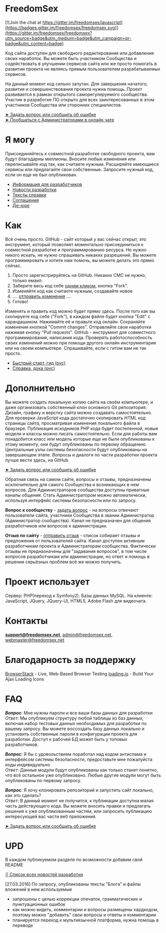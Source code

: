 # FreedomSex

[![Join the chat at https://gitter.im/freedomsex/javascript](https://badges.gitter.im/freedomsex/freedomsex.svg)](https://gitter.im/freedomsex/freedomsex?utm_source=badge&utm_medium=badge&utm_campaign=pr-badge&utm_content=badge)

Код сайта доступен для свободного редактирования или добавления своих наработок. 
Вы можете быть участником Сообщества и содействовать в улучшении сервисов сайта или же 
просто помогать в развитии проекта не являясь прямым пользователем разрабатываемых сервисов.

На данный момент код сильно запутан. Для завершения начатого, развития и совершенствования 
проекта нужна помощь. Проект развивается в рамках открытого саморегулируемого сообщества. 
Участие в разработке ПО открыто для всех заинтересованных в этом участников Сообщества 
или сторонних специалистов. 

[➤ Задать вопрос или сообщить об ошибке](https://github.com/freedomsex/freedomsex/issues/new)  
[➤ Пообщаться с Администраторами в онлайн чате](https://gitter.im/freedomsex/freedomsex)

# Я могу
Присоединяйтесь к совместной разработке свободного проекта, вам будут благодарны миллионы. 
Вносите любые изменения или переписывайте код так, как считаете нужным. Расширяйте имеющиеся 
сервисы или предлагайте свои собственные. Запросите нужный код, если он еще не был опубликован.
- [Информация для разработчиков](https://github.com/freedomsex/docs/tree/master)
- [Новости разработки](https://github.com/freedomsex/docs/tree/master/news)
- [Тексты справки](https://github.com/freedomsex/docs/tree/master/blog)
- [Соглашения](https://github.com/freedomsex/docs/tree/master/deal)
- [Де-юре](https://github.com/freedomsex/docs/tree/master/de-jure)

# Как
Всё очень просто. GitHub - сайт который у вас сейчас открыт, это инструмент, который позволяет 
моментально присоединиться к совместной разработке и программированию ресурса. Не нужно никого 
искать, не нужно спрашивать никаких разрешений. Вы можете программировать и хотите нам помочь, 
вы можете делать это прямо сейчас.

1. Просто зарегистрируйтесь на GitHub. Никаких СМС не нужно, только емаил.
2. Заберите весь код себе <a href="http://www.google.ru/search?q=github как сделать fork" target="_blank">одним кликом</a>, кнопка "Fork". 
3. Изменяйте код как считаете нужным, создавайте новое
4. .... <a href="http://www.google.ru/search?q=github как сделать pull request" target="_blank">отправить изменения</a> ....
5. Готово!

Изменять и править код можно будет прямо здесь. После того как вы скопируете код себе ("Fork"), 
в каждом файле будет кнопка "Edit" с карандашиком. Нажимайте её и правьте код онлайн. Сохраняйте 
изменения кнопкой "Commit changes". Отправляйте свои наработки нажимая кнопку "Pull requests". 
GitHub - инструмент для совместного программирования, написания кода. Проверять работоспособность 
своих изменений можно при помощи другого онлайн инструментария или на своем компьютере. Спрашивайте, если с гитом вам не так просто.
- [Быстрый старт, гид (рус)](https://githowto.com/ru)
- [Справка, дока (рус)](https://git-scm.com/book/ru/v1/Введение) 

# Дополнительно
Вы можете создать локальную копию сайта на своём компьютере, и даже организовать собственный клон 
основного Git репозитория. Дизайн, графику и верстку сайта можно создавать самостоятельно. 
Для проверки JavaScript кода достаточно скопировать HTML код страницы сайта, просматривая изменения 
локального файла в браузере. Публикация исходников PHP кода будет постепенной, новые модели и классы 
можно писать самостоятельно. Если для работы вам понадобится класс или модель которые еще не были 
опубликованы к этому моменту, они будут опубликованы по первому обращению. Центральные узлы системы 
безопасности будут опубликованы на завершающем этапе. Вопросы и диалоги по части разработки проекта лучше вести здесь, на GitHub.

[➤ Задать вопрос или сообщить об ошибке](https://github.com/freedomsex/freedomsex/issues/new)

Обратная связь на самом сайте, вопросы и отзывы, предназначены исключительно для самого Сообщества и возникающих 
в нем вопросов. Для Администраторов сообщества доступны приватные каналы общения. Стать Администратором 
можно автоматически, используя интерфейс системы безопасности или по запросу.

**Вопрос к сообществу** - [задать вопрос](http://freedomsex.net/security/question/) - на вопросы отвечают 
пользователи сайта, участники Сообщества в звании Администратор (Администратор сообщества). 
Канал не предназначен для общения разработчиков или вопросов к администрации.

**Отзыв по сайту** - [отправить отзыв](http://freedomsex.net/details.php?reviews) - список собирает отзывы и предложения 
от пользователей сайта. Канал доступен активным разработчикам проекта и Администраторам сообщества. 
Фактически отзывы не предназначены для "задавания вопросов", в том числе вопросов разработчикам или 
администрации, но ответ и помощь в решении серьёзных проблем всё же можно получить. 

# Проект использует
Сервер: PHP(переход к Symfony2). Базы данных MySQL. 
На клиенте: JavaScript, JQuery, JQuery-UI, HTML5, Adobe Flash для видеочата.

# Контакты 
**support@freedomsex.net**, admin@freedomsex.net, webmaster@freedomsex.net  

# Благодарность за поддержку
[BrowserStack](https://www.browserstack.com/) - Live, Web-Based Browser Testing
[loading.io](http://loading.io/spinner/heart) - Build Your Ajax Loading Icons

# FAQ

***Вопрос***: Мне нужны пароли и все ваши базы данных для разработки<br>
*Ответ*: Мы опубликуем структуру любой таблицы из баз данных, включая набор тестовых данных необходимых для разработки по вашему запросу. Вы можете воссоздать базу данных локально и установить собственные пароли в конфигурации проекта для разработки. Доступ к рабочей БД может быть у топовых разработчиков.
 
***Вопрос***: Я бы c удовольствием поработал над кодом антиспама и интерфейсом системы безопасности, предоставьте мне пожалуйста коды индивидуально<br> 
*Ответ*: Данные модули будут опубликованы как только станет понятно, что всё остальное уже опубликовано. Любые другие модули могут быть опубликованы по первому запросу.
 
***Вопрос***: Я хочу клонировать репозиторий и запустить сайт локально, как это сделать?<br> 
*Ответ*: В данный момент не получится, к публикации доступна малая часть действующего кода. 
Вы можете вносить правки и предлагать решения к уже опубликованным частям, или запросить публикацию интересующей вас части веб приложения.

[➤ Задать вопрос или сообщить об ошибке](https://github.com/freedomsex/freedomsex/issues/new)

# UPD 
В каждом публикуемом разделе по возможности добавим свой README

[⣿ Список всех новостей разработки](https://github.com/freedomsex/docs/tree/master/news)

[27.03.2016] По запросу, опубликованы тексты "Блога" и файлы вложений в нем используемые
- запрошены с целью коррекции опечаток, грамматических и пунктуационных ошибок
- как можно видеть, комментарии и вопросы размещены хардкодом, поэтому можно "добавить" свои вопросы и ответы и комментарии
- планируется переход к мультиязычной платформа, нужна помощь в переводе
